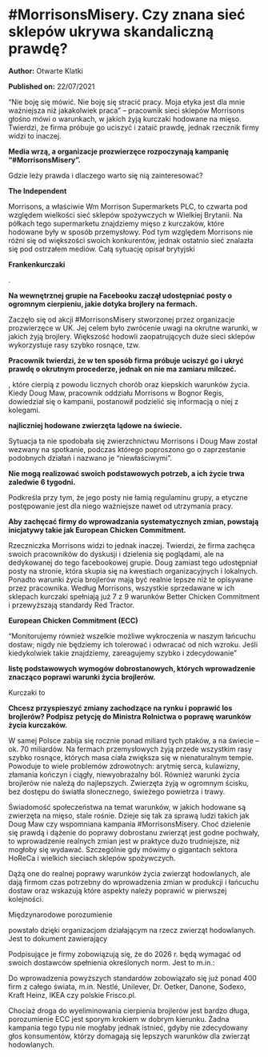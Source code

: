 # #MorrisonsMisery. Czy znana sieć sklepów ukrywa skandaliczną prawdę?

**Author:** Otwarte Klatki

**Published on:** <span class="ml-10 mb-10">22/07/2021</span>

“Nie boję się mówić. Nie boję się stracić pracy. Moja etyka jest dla mnie ważniejsza niż jakakolwiek praca” – pracownik sieci sklepów Morrisons głośno mówi o warunkach, w jakich żyją kurczaki hodowane na mięso. Twierdzi, że firma próbuje go uciszyć i zataić prawdę, jednak rzecznik firmy widzi to inaczej.

**Media wrzą, a organizacje prozwierzęce rozpoczynają kampanię “#MorrisonsMisery”.**

Gdzie leży prawda i dlaczego warto się nią zainteresować?

**The Independent**

Morrisons, a właściwie Wm Morrison Supermarkets PLC, to czwarta pod względem wielkości sieć sklepów spożywczych w Wielkiej Brytanii. Na półkach tego supermarketu znajdziemy mięso z kurczaków, które hodowane były w sposób przemysłowy. Pod tym względem Morrisons nie różni się od większości swoich konkurentów, jednak ostatnio sieć znalazła się pod ostrzałem mediów. Całą sytuację opisał brytyjski

**Frankenkurczaki**

.

**Na wewnętrznej grupie na Facebooku zaczął udostępniać posty o ogromnym cierpieniu, jakie dotyka brojlery na fermach.**

Zaczęło się od akcji #MorrisonsMisery stworzonej przez organizacje prozwierzęce w UK. Jej celem było zwrócenie uwagi na okrutne warunki, w jakich żyją brojlery. Większość hodowli zaopatrujących duże sieci sklepów wykorzystuje rasy szybko rosnące, tzw.

**Pracownik twierdzi, że w ten sposób firma próbuje uciszyć go i ukryć prawdę o okrutnym procederze, jednak on nie ma zamiaru milczeć.**

, które cierpią z powodu licznych chorób oraz kiepskich warunków życia. Kiedy Doug Maw, pracownik oddziału Morrisons w Bognor Regis, dowiedział się o kampanii, postanowił podzielić się informacją o niej z kolegami.

**najliczniej hodowane zwierzęta lądowe na świecie.**

Sytuacja ta nie spodobała się zwierzchnictwu Morrisons i Doug Maw został wezwany na spotkanie, podczas którego poproszono go o zaprzestanie podobnych działań i nazwano je “niewłaściwymi”.

**Nie mogą realizować swoich podstawowych potrzeb, a ich życie trwa zaledwie 6 tygodni.**

Podkreśla przy tym, że jego posty nie łamią regulaminu grupy, a etyczne postępowanie jest dla niego ważniejsze nawet od utrzymania pracy.

**Aby zachęcać firmy do wprowadzania systematycznych zmian, powstają inicjatywy takie jak European Chicken Commitment.**

Rzeczniczka Morrisons widzi to jednak inaczej. Twierdzi, że firma zachęca swoich pracowników do dyskusji i dzielenia się poglądami, ale na dedykowanej do tego facebookowej grupie. Doug zamiast tego udostępniał posty na stronie, która skupia się na kwestiach organizacyjnych i lokalnych. Ponadto warunki życia brojlerów mają być realnie lepsze niż te opisywane przez pracownika. Według Morrisons, wszystkie sprzedawane w ich sklepach kurczaki spełniają już 7 z 9 warunków Better Chicken Commitment i przewyższają standardy Red Tractor.

**European Chicken Commitment (ECC)**

“Monitorujemy również wszelkie możliwe wykroczenia w naszym łańcuchu dostaw; nigdy nie będziemy ich tolerować i odwracać od nich wzroku. Jeśli kiedykolwiek takie znajdziemy, zareagujemy szybko i zdecydowanie”

**listę podstawowych wymogów dobrostanowych, których wprowadzenie znacząco poprawi warunki życia brojlerów.**

Kurczaki to

**Chcesz przyspieszyć zmiany zachodzące na rynku i poprawić los brojlerów? Podpisz petycję do Ministra Rolnictwa o poprawę warunków życia kurczaków.**

W samej Polsce zabija się rocznie ponad miliard tych ptaków, a na świecie – ok. 70 miliardów. Na fermach przemysłowych żyją przede wszystkim rasy szybko rosnące, których masa ciała zwiększa się w nienaturalnym tempie. Powoduje to wiele problemów zdrowotnych: arytmię serca, kulawizny, złamania kończyn i ciągły, niewyobrażalny ból. Również warunki życia brojlerów nie należą do najlepszych. Zwierzęta żyją w ogromnym ścisku, bez dostępu do światła słonecznego, świeżego powietrza i trawy.

Świadomość społeczeństwa na temat warunków, w jakich hodowane są zwierzęta na mięso, stale rośnie. Dzieje się tak za sprawą ludzi takich jak Doug Maw czy wspomniana kampania #MorrisonsMisery. Choć dzielenie się prawdą i dążenie do poprawy dobrostanu zwierząt jest godne pochwały, to wprowadzenie realnych zmian jest w praktyce dużo trudniejsze, niż mogłoby się wydawać. Szczególnie gdy mówimy o gigantach sektora HoReCa i wielkich sieciach sklepów spożywczych.

Dążą one do realnej poprawy warunków życia zwierząt hodowlanych, ale dają firmom czas potrzebny do wprowadzenia zmian w produkcji i łańcuchu dostaw oraz wskazują które aspekty należy poprawić w pierwszej kolejności.

Międzynarodowe porozumienie

powstało dzięki organizacjom działającym na rzecz zwierząt hodowlanych. Jest to dokument zawierający

Podpisujące je firmy zobowiązują się, że do 2026 r. będą wymagać od swoich dostawców spełnienia określonych norm. Jest to m.in.:

Do wprowadzenia powyższych standardów zobowiązało się już ponad 400 firm z całego świata, m.in. Nestlé, Unilever, Dr. Oetker, Danone, Sodexo, Kraft Heinz, IKEA czy polskie Frisco.pl.

Chociaż droga do wyeliminowania cierpienia brojlerów jest bardzo długa, porozumienie ECC jest sporym krokiem w dobrym kierunku. Żadna kampania tego typu nie mogłaby jednak istnieć, gdyby nie zdecydowany głos konsumentów, którzy domagają się lepszych warunków dla zwierząt hodowlanych.

